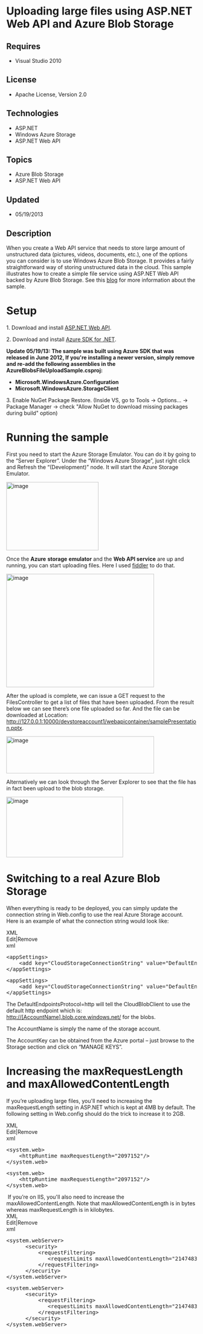 # Uploading large files using ASP.NET Web API and Azure Blob Storage
## Requires
- Visual Studio 2010
## License
- Apache License, Version 2.0
## Technologies
- ASP.NET
- Windows Azure Storage
- ASP.NET Web API
## Topics
- Azure Blob Storage
- ASP.NET Web API
## Updated
- 05/19/2013
## Description

<p>When you create a Web API service that needs to store large amount of unstructured data (pictures, videos, documents, etc.), one of the options you can consider is to use Windows Azure Blob Storage. It provides a fairly straightforward way of storing unstructured
 data in the cloud. This sample illustrates how to create a simple file service using ASP.NET Web API backed by Azure Blob Storage. See this
<a href="http://blogs.msdn.com/b/yaohuang1/archive/2012/07/02/asp-net-web-api-and-azure-blob-storage.aspx">
blog</a> for more&nbsp;information about the sample.</p>
<h1>Setup</h1>
<p>1. Download and install <a href="http://www.asp.net/web-api">ASP.NET Web API</a>.</p>
<p>2. Download and install <a href="https://www.windowsazure.com/en-us/develop/net/">
Azure SDK for .NET</a>.</p>
<p><strong>Update 05/19/13: The sample was built using Azure SDK that was released in June 2012, If you're installing a newer version, simply remove and re-add the following assemblies&nbsp;in the AzureBlobsFileUploadSample.csproj:</strong></p>
<ul>
<li><strong>Microsoft.WindowsAzure.Configuration</strong> </li><li><strong>Microsoft.WindowsAzure.StorageClient</strong> </li></ul>
<p>3. Enable NuGet Package Restore. (Inside VS, go to Tools -&gt; Options... -&gt; Package Manager -&gt; check &quot;Allow NuGet to download missing packages during build&quot; option)</p>
<h1>Running the sample</h1>
<p>First you need to start the Azure Storage Emulator. You can do it by going to the &ldquo;Server Explorer&rdquo;. Under the &ldquo;Windows Azure Storage&rdquo;, just right click and Refresh the &ldquo;(Development)&rdquo; node. It will start the Azure Storage
 Emulator.</p>
<p><a href="http://blogs.msdn.com/cfs-file.ashx/__key/communityserver-blogs-components-weblogfiles/00-00-01-52-84-metablogapi/0121.image_5F00_00FEF111.png"><img title="image" src="-5315.image_5f00_thumb_5f00_0ed1370c.png" border="0" alt="image" width="244" height="181" style="display:inline"></a></p>
<p>Once the <strong>Azure</strong> <strong>storage</strong> <strong>emulator</strong> and the
<strong>Web API service</strong> are up and running, you can start uploading files. Here I used
<a href="http://www.fiddler2.com/fiddler2/">fiddler</a> to do that.</p>
<p><a href="http://blogs.msdn.com/cfs-file.ashx/__key/communityserver-blogs-components-weblogfiles/00-00-01-52-84-metablogapi/6076.image_5F00_07B1FA94.png"><img title="image" src="-2275.image_5f00_thumb_5f00_6796edd6.png" border="0" alt="image" width="391" height="300" style="display:inline"></a></p>
<p>After the upload is complete, we can issue a GET request to the FilesController to get a list of files that have been uploaded. From the result below we can see there&rsquo;s one file uploaded so far. And the file can be downloaded at Location:
<a href="http://127.0.0.1:10000/devstoreaccount1/webapicontainer/samplePresentation.pptx">
http://127.0.0.1:10000/devstoreaccount1/webapicontainer/samplePresentation.pptx</a>.</p>
<p><a href="http://blogs.msdn.com/cfs-file.ashx/__key/communityserver-blogs-components-weblogfiles/00-00-01-52-84-metablogapi/1780.image_5F00_328A5EA6.png"><img title="image" src="-1602.image_5f00_thumb_5f00_405ca4a1.png" border="0" alt="image" width="391" height="98" style="display:inline"></a></p>
<p>Alternatively we can look through the Server Explorer to see that the file has in fact been upload to the blob storage.</p>
<p><a href="http://blogs.msdn.com/cfs-file.ashx/__key/communityserver-blogs-components-weblogfiles/00-00-01-52-84-metablogapi/1373.image_5F00_4E2EEA9C.png"><img title="image" src="-2843.image_5f00_thumb_5f00_19225b6c.png" border="0" alt="image" width="309" height="160" style="display:inline"></a></p>
<h1>Switching to a real Azure Blob Storage</h1>
<p>When everything is ready to be deployed, you can simply update the connection string in Web.config to use the real Azure Storage account. Here is an example of what the connection string would look like:</p>
<div class="endscriptcode">
<div class="scriptcode">
<div class="pluginEditHolder" pluginCommand="mceScriptCode">
<div class="title"><span>XML</span></div>
<div class="pluginLinkHolder"><span class="pluginEditHolderLink">Edit</span>|<span class="pluginRemoveHolderLink">Remove</span></div>
<span class="hidden">xml</span>
<pre class="hidden">&lt;appSettings&gt;
    &lt;add key=&quot;CloudStorageConnectionString&quot; value=&quot;DefaultEndpointsProtocol=http;AccountName=[your account name];AccountKey=[your account key]&quot;/&gt;
&lt;/appSettings&gt;</pre>
<div class="preview">
<pre class="xml"><span class="xml__tag_start">&lt;appSettings</span><span class="xml__tag_start">&gt;&nbsp;
</span>&nbsp;&nbsp;&nbsp;&nbsp;<span class="xml__tag_start">&lt;add</span>&nbsp;<span class="xml__attr_name">key</span>=<span class="xml__attr_value">&quot;CloudStorageConnectionString&quot;</span>&nbsp;<span class="xml__attr_name">value</span>=<span class="xml__attr_value">&quot;DefaultEndpointsProtocol=http;AccountName=[your&nbsp;account&nbsp;name];AccountKey=[your&nbsp;account&nbsp;key]&quot;</span><span class="xml__tag_start">/&gt;</span>&nbsp;
<span class="xml__tag_end">&lt;/appSettings&gt;</span></pre>
</div>
</div>
</div>
<div class="endscriptcode">The DefaultEndpointsProtocol=http will tell the CloudBlobClient to use the default http endpoint which is:
<a href="http://[AccountName].blob.core.windows.net/">http://[AccountName].blob.core.windows.net/</a> for the blobs.</div>
</div>
<p>The AccountName is simply the name of the storage account.</p>
<p>The AccountKey can be obtained from the Azure portal &ndash; just browse to the Storage section and click on &ldquo;MANAGE KEYS&rdquo;.</p>
<h1>Increasing the maxRequestLength and maxAllowedContentLength</h1>
<p>If you&rsquo;re uploading large files, you'll need to increasing the maxRequestLength setting in ASP.NET which is kept at 4MB by default. The following setting in Web.config should do the trick to increase it to 2GB.</p>
<div class="scriptcode">
<div class="pluginEditHolder" pluginCommand="mceScriptCode">
<div class="title"><span>XML</span></div>
<div class="pluginLinkHolder"><span class="pluginEditHolderLink">Edit</span>|<span class="pluginRemoveHolderLink">Remove</span></div>
<span class="hidden">xml</span>
<pre class="hidden">&lt;system.web&gt;
    &lt;httpRuntime maxRequestLength=&quot;2097152&quot;/&gt;
&lt;/system.web&gt;</pre>
<div class="preview">
<pre class="xml"><span class="xml__tag_start">&lt;system</span>.web<span class="xml__tag_start">&gt;&nbsp;
</span>&nbsp;&nbsp;&nbsp;&nbsp;<span class="xml__tag_start">&lt;httpRuntime</span>&nbsp;<span class="xml__attr_name">maxRequestLength</span>=<span class="xml__attr_value">&quot;2097152&quot;</span><span class="xml__tag_start">/&gt;</span>&nbsp;
&lt;/system.web&gt;</pre>
</div>
</div>
</div>
<div class="endscriptcode">&nbsp;If you&rsquo;re on IIS, you'll also need to increase the maxAllowedContentLength.&nbsp;Note that maxAllowedContentLength is in bytes whereas maxRequestLength is in kilobytes.</div>
<div class="scriptcode">
<div class="pluginEditHolder" pluginCommand="mceScriptCode">
<div class="title"><span>XML</span></div>
<div class="pluginLinkHolder"><span class="pluginEditHolderLink">Edit</span>|<span class="pluginRemoveHolderLink">Remove</span></div>
<span class="hidden">xml</span>
<pre class="hidden">&lt;system.webServer&gt;
      &lt;security&gt;
          &lt;requestFiltering&gt;
             &lt;requestLimits maxAllowedContentLength=&quot;2147483648&quot; /&gt;
          &lt;/requestFiltering&gt;
      &lt;/security&gt;
&lt;/system.webServer&gt;</pre>
<div class="preview">
<pre class="xml"><span class="xml__tag_start">&lt;system</span>.webServer<span class="xml__tag_start">&gt;&nbsp;
</span>&nbsp;&nbsp;&nbsp;&nbsp;&nbsp;&nbsp;<span class="xml__tag_start">&lt;security</span><span class="xml__tag_start">&gt;&nbsp;
</span>&nbsp;&nbsp;&nbsp;&nbsp;&nbsp;&nbsp;&nbsp;&nbsp;&nbsp;&nbsp;<span class="xml__tag_start">&lt;requestFiltering</span><span class="xml__tag_start">&gt;&nbsp;
</span>&nbsp;&nbsp;&nbsp;&nbsp;&nbsp;&nbsp;&nbsp;&nbsp;&nbsp;&nbsp;&nbsp;&nbsp;&nbsp;<span class="xml__tag_start">&lt;requestLimits</span>&nbsp;<span class="xml__attr_name">maxAllowedContentLength</span>=<span class="xml__attr_value">&quot;2147483648&quot;</span>&nbsp;<span class="xml__tag_start">/&gt;</span>&nbsp;
&nbsp;&nbsp;&nbsp;&nbsp;&nbsp;&nbsp;&nbsp;&nbsp;&nbsp;&nbsp;<span class="xml__tag_end">&lt;/requestFiltering&gt;</span>&nbsp;
&nbsp;&nbsp;&nbsp;&nbsp;&nbsp;&nbsp;<span class="xml__tag_end">&lt;/security&gt;</span>&nbsp;
&lt;/system.webServer&gt;</pre>
</div>
</div>
</div>
